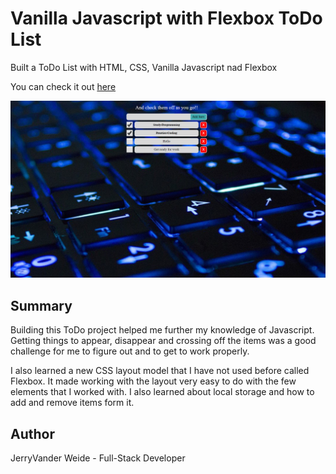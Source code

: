 <h1>Vanilla Javascript with Flexbox ToDo List</h1>

Built a ToDo List with HTML, CSS, Vanilla Javascript nad Flexbox

You can check it out [here](https://jerryvw.github.io/todo-list/)

<img src="img/ToDo_List_Screenshot.png">

<h2>Summary</h2> 

<p>Building this ToDo project helped me further my knowledge of Javascript. Getting things to appear, disappear and crossing off
the items was a good challenge for me to figure out and to get to work properly.</p> 

<p>I also learned a new CSS layout model that I have not used before called Flexbox. It made working with the layout very easy to do with the few elements that I worked with. I also learned about local storage and how to add and remove items form it.</p>

<h2>Author</h2>

<p>JerryVander Weide - Full-Stack Developer</p>
